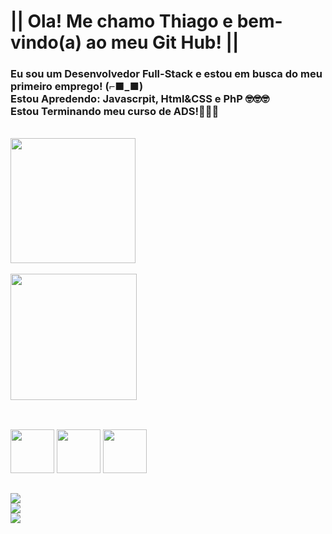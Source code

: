 <h1>|| Ola! Me chamo Thiago e bem-vindo(a) ao meu Git Hub! ||</h1>
<h3>Eu sou um Desenvolvedor Full-Stack e estou em busca do meu primeiro emprego! (⌐■_■)
  <br>
  Estou Apredendo: Javascrpit, Html&CSS e PhP 🤓🤓🤓
  <br>
    Estou Terminando meu curso de ADS!🎉🎉🎉</h3>
    <br>
<div>
<a href="https://github.com/Thiago200320/">
  <img height=200 align="center" src="https://github-readme-stats.vercel.app/api?username=Thiago200320"/>
</a>
<br>
<br>
<a href="https://github.com/Thiago200320/">
  <img height=202 align="center" src="https://github-readme-stats.vercel.app/api/top-langs?username=Thiago200320&layout=compact&langs_count=8&card_width=320" />
</a>
<br>
</div>

##


<div style="display: inline_block"><br>
<img allign="center" height="70" widht="70" src="https://cdn.jsdelivr.net/gh/devicons/devicon@latest/icons/javascript/javascript-original.svg" /> 
<img allign="center" height="70" widht="70" src="https://cdn.jsdelivr.net/gh/devicons/devicon@latest/icons/html5/html5-original.svg" />
<img allign="center" height="70" widht="70" src="https://cdn.jsdelivr.net/gh/devicons/devicon@latest/icons/php/php-original.svg" />
</div>

##


<div>
  
<a href="https://www.linkedin.com/in/thiagoribeirobaugis" target="_blank" > <img src="https://img.shields.io/badge/LinkedIn-0077B5?style=for-the-badge&logo=linkedin&logoColor=white" target="_blank" > </a>
<br>
<a href="https://www.instagram.com/thiago.baugis" target="_blank" > <img src="https://img.shields.io/badge/Instagram-E4405F?style=for-the-badge&logo=instagram&logoColor=white" target="_blank" > </a>
<br>
<a href="mailto:thiago.ribeirobaugis4@gmail.com" target="_blank" > <img src="https://img.shields.io/badge/Gmail-D14836?style=for-the-badge&logo=gmail&logoColor=white" target="_blank" > </a>
<br>
</div>
